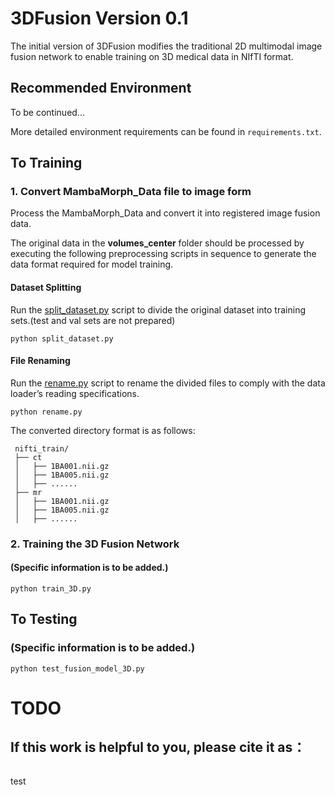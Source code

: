 # 3DFusion Version 0.1

The initial version of 3DFusion modifies the traditional 2D multimodal image fusion network to enable training on 3D medical data in NIfTI format.


## Recommended Environment

To be continued...

More detailed environment requirements can be found in ```requirements.txt```. 

## To Training

### 1. Convert MambaMorph_Data file to image form

Process the MambaMorph_Data and convert it into registered image fusion data.

The original data in the **volumes_center** folder should be processed by executing the following preprocessing scripts in sequence to generate the data format required for model training.

#### Dataset Splitting

Run the [split_dataset.py](https://github.com/Intelligent-Detection-611/3DFusion/blob/main/utils/split_dataset.py) script to divide the original dataset into training sets.(test and val sets are not prepared)

```shell
python split_dataset.py 
```

#### File Renaming

Run the [rename.py](https://github.com/Intelligent-Detection-611/3DFusion/blob/main/utils/rename.py) script to rename the divided files to comply with the data loader’s reading specifications.

```shell
python rename.py
```

The converted directory format is as follows:
```shell
 nifti_train/
 ├── ct
 │   ├── 1BA001.nii.gz
 │   ├── 1BA005.nii.gz
 │   ├── ......
 ├── mr
 │   ├── 1BA001.nii.gz
 │   ├── 1BA005.nii.gz
 │   ├── ......
```

### 2. Training the 3D Fusion Network
#### (Specific information is to be added.)
```shell
python train_3D.py
```

## To Testing
### (Specific information is to be added.)
```shell
python test_fusion_model_3D.py 
```

# TODO


## If this work is helpful to you, please cite it as：
```

```
test
